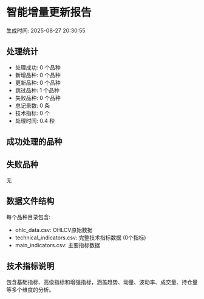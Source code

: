 
# 智能增量更新报告
生成时间: 2025-08-27 20:30:55

## 处理统计
- 处理成功: 0 个品种
- 新增品种: 0 个品种
- 更新品种: 0 个品种
- 跳过品种: 1 个品种
- 失败品种: 0 个品种
- 总记录数: 0 条
- 技术指标: 0 个
- 处理时间: 0.4 秒

## 成功处理的品种


## 失败品种
无

## 数据文件结构
每个品种目录包含:
- ohlc_data.csv: OHLCV原始数据
- technical_indicators.csv: 完整技术指标数据 (0个指标)
- main_indicators.csv: 主要指标数据

## 技术指标说明
包含基础指标、高级指标和增强指标，涵盖趋势、动量、波动率、成交量、持仓量等多个维度的分析。
